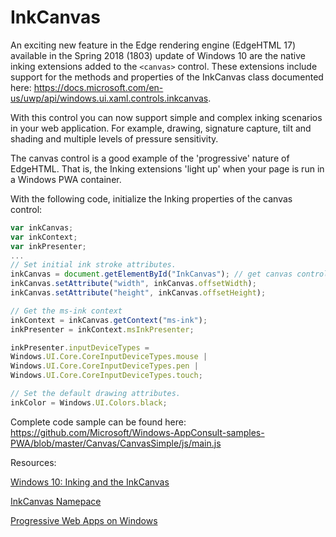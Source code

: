 # InkCanvas

An exciting new feature in the Edge rendering engine (EdgeHTML 17) available in the Spring 2018 (1803) update of Windows 10 are the native inking extensions added to the ``<canvas>`` control. These extensions include support for the methods and properties of the InkCanvas class documented here: https://docs.microsoft.com/en-us/uwp/api/windows.ui.xaml.controls.inkcanvas.

With this control you can now support simple and complex inking scenarios in your web application. For example, drawing, signature capture, tilt and shading and multiple levels of pressure sensitivity. 

The canvas control is a good example of the 'progressive' nature of EdgeHTML. That is, the Inking extensions 'light up' when your page is run in a Windows PWA container.

With the following code, initialize the Inking properties of the canvas control:

```javascript
var inkCanvas;
var inkContext;
var inkPresenter;
...
// Set initial ink stroke attributes.
inkCanvas = document.getElementById("InkCanvas"); // get canvas control
inkCanvas.setAttribute("width", inkCanvas.offsetWidth);
inkCanvas.setAttribute("height", inkCanvas.offsetHeight);

// Get the ms-ink context
inkContext = inkCanvas.getContext("ms-ink");
inkPresenter = inkContext.msInkPresenter;

inkPresenter.inputDeviceTypes =
Windows.UI.Core.CoreInputDeviceTypes.mouse |
Windows.UI.Core.CoreInputDeviceTypes.pen |
Windows.UI.Core.CoreInputDeviceTypes.touch;

// Set the default drawing attributes.
inkColor = Windows.UI.Colors.black;
```
Complete code sample can be found here: https://github.com/Microsoft/Windows-AppConsult-samples-PWA/blob/master/Canvas/CanvasSimple/js/main.js


Resources:

[Windows 10: Inking and the InkCanvas](https://mva.microsoft.com/en-us/training-courses/windows-10-inking-and-the-inkcanvas-14586?l=LRhlWJFsB_5205632527)

[InkCanvas Namepace](https://docs.microsoft.com/en-us/uwp/api/windows.ui.xaml.controls.inkcanvas.
)

[Progressive Web Apps on Windows](https://docs.microsoft.com/en-us/microsoft-edge/progressive-web-apps)
